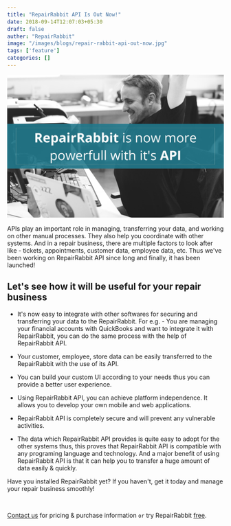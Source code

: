 ```yaml
---
title: "RepairRabbit API Is Out Now!"
date: 2018-09-14T12:07:03+05:30
draft: false
auther: "RepairRabbit"
image: "/images/blogs/repair-rabbit-api-out-now.jpg"
tags: ['feature']
categories: []
---
```


<img src="/images/blogs/repair-rabbit-api-out-now.jpg" alt="RepairRabbit Api Is Out Now!" />


APIs play an important role in managing, transferring your data, and working on other manual processes. They also help you coordinate with other systems. And in a repair business, there are multiple factors to look after like - tickets, appointments, customer data, employee data, etc. 
Thus we've been working on RepairRabbit API since long and finally, it has been launched! 

## Let's see how it will be useful for your repair business

- It's now easy to integrate with other softwares for securing and transferring your data to the RepairRabbit. For e.g. - You are managing your financial accounts with QuickBooks and want to integrate it with RepairRabbit, you can do the same process with the help of RepairRabbit API. 

- Your customer, employee, store data can be easily transferred to the RepairRabbit with the use of its API. 

- You can build your custom UI according to your needs thus you can provide a better user experience.

- Using RepairRabbit API, you can achieve platform independence. It allows you to develop your own mobile and web applications. 

- RepairRabbit API is completely secure and will prevent any vulnerable activities. 

- The data which RepairRabbit API provides is quite easy to adopt for the other systems thus, this proves that RepairRabbit API is compatible with any programing language and technology. And a major benefit of using RepairRabbit API is that it can help you to transfer a huge amount of data easily & quickly. 


Have you installed RepairRabbit yet? If you haven't, get it today and manage your repair business smoothly! 

<br>

<a href="mailto:contact@repairrabbit.co?subject=Query of RepairRabbit" target="_blank">Contact us</a> for pricing & purchase information `or` try RepairRabbit <a href="https://demo.repairrabbit.co/admin" rel="noopener" target="_blank" title="RepairRabbit Demo">free</a>.

<br>
